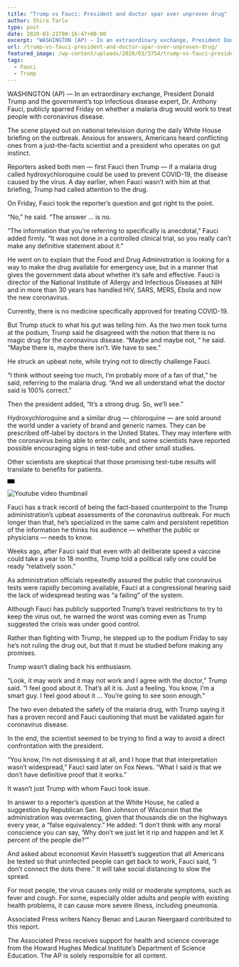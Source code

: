 ```yaml
---
title: "Trump vs Fauci: President and doctor spar over unproven drug"
author: Shira Tarlo
type: post
date: 2020-03-21T00:16:47+00:00
excerpt: "WASHINGTON (AP) — In an extraordinary exchange, President Donald Trump and the government’s top infectious disease expert, Dr. Anthony Fauci, publicly sparred Friday on whether a malaria drug would work to treat people with coronavirus disease.The scene played out on national television during the daily White House briefing on the outbreak. Anxious for answers, Americans&hellip;"
url: /trump-vs-fauci-president-and-doctor-spar-over-unproven-drug/
featured_image: /wp-content/uploads/2020/03/3754/trump-vs-fauci-president-and-doctor-spar-over-unproven-drug.jpeg
tags:
  - Fauci
  - Trump
---
```


WASHINGTON (AP) — In an extraordinary exchange, President Donald Trump and the government’s top infectious disease expert, Dr. Anthony Fauci, publicly sparred Friday on whether a malaria drug would work to treat people with coronavirus disease.

The scene played out on national television during the daily White House briefing on the outbreak. Anxious for answers, Americans heard conflicting ones from a just-the-facts scientist and a president who operates on gut instinct.

Reporters asked both men — first Fauci then Trump — if a malaria drug called hydroxychloroquine could be used to prevent COVID-19, the disease caused by the virus. A day earlier, when Fauci wasn’t with him at that briefing, Trump had called attention to the drug.

On Friday, Fauci took the reporter’s question and got right to the point.

“No,” he said. “The answer &#8230; is no.

“The information that you’re referring to specifically is anecdotal,” Fauci added firmly. “It was not done in a controlled clinical trial, so you really can’t make any definitive statement about it.”

He went on to explain that the Food and Drug Administration is looking for a way to make the drug available for emergency use, but in a manner that gives the government data about whether it’s safe and effective. Fauci is director of the National Institute of Allergy and Infectious Diseases at NIH and in more than 30 years has handled HIV, SARS, MERS, Ebola and now the new coronavirus.

Currently, there is no medicine specifically approved for treating COVID-19.

But Trump stuck to what his gut was telling him. As the two men took turns at the podium, Trump said he disagreed with the notion that there is no magic drug for the coronavirus disease. “Maybe and maybe not, ” he said. “Maybe there is, maybe there isn’t. We have to see.”

He struck an upbeat note, while trying not to directly challenge Fauci.

“I think without seeing too much, I’m probably more of a fan of that,” he said, referring to the malaria drug. “And we all understand what the doctor said is 100% correct.”

Then the president added, “It’s a strong drug. So, we’ll see.”

Hydroxychloroquine and a similar drug — chloroquine — are sold around the world under a variety of brand and generic names. They can be prescribed off-label by doctors in the United States. They may interfere with the coronavirus being able to enter cells, and some scientists have reported possible encouraging signs in test-tube and other small studies.

Other scientists are skeptical that those promising test-tube results will translate to benefits for patients.

![ratio](data:image/png;base64,iVBORw0KGgoAAAANSUhEUgAAABAAAAAJCAAAAAAeQfPuAAAAC0lEQVQYGWMYrAAAAJkAAWzZLOIAAAAASUVORK5CIIA=) 

![Youtube video thumbnail](https://img.youtube.com/vi/yYhriqvJMSw/0.jpg)

Fauci has a track record of being the fact-based counterpoint to the Trump administration’s upbeat assessments of the coronavirus outbreak. For much longer than that, he’s specialized in the same calm and persistent repetition of the information he thinks his audience — whether the public or physicians — needs to know.

Weeks ago, after Fauci said that even with all deliberate speed a vaccine could take a year to 18 months, Trump told a political rally one could be ready “relatively soon.”

As administration officials repeatedly assured the public that coronavirus tests were rapidly becoming available, Fauci at a congressional hearing said the lack of widespread testing was “a failing” of the system.

Although Fauci has publicly supported Trump’s travel restrictions to try to keep the virus out, he warned the worst was coming even as Trump suggested the crisis was under good control.

Rather than fighting with Trump, he stepped up to the podium Friday to say he’s not ruling the drug out, but that it must be studied before making any promises.

Trump wasn’t dialing back his enthusiasm.

“Look, it may work and it may not work and I agree with the doctor,” Trump said. “I feel good about it. That’s all it is. Just a feeling. You know, I’m a smart guy. I feel good about it &#8230; You’re going to see soon enough.”

The two even debated the safety of the malaria drug, with Trump saying it has a proven record and Fauci cautioning that must be validated again for coronavirus disease.

In the end, the scientist seemed to be trying to find a way to avoid a direct confrontation with the president.

“You know, I’m not dismissing it at all, and I hope that that interpretation wasn’t widespread,” Fauci said later on Fox News. “What I said is that we don’t have definitive proof that it works.”

It wasn’t just Trump with whom Fauci took issue.

In answer to a reporter’s question at the White House, he called a suggestion by Republican Sen. Ron Johnson of Wisconsin that the administration was overreacting, given that thousands die on the highways every year, a “false equivalency.” He added: “I don’t think with any moral conscience you can say, ‘Why don’t we just let it rip and happen and let X percent of the people die?’”

And asked about economist Kevin Hassett’s suggestion that all Americans be tested so that uninfected people can get back to work, Fauci said, “I don’t connect the dots there.” It will take social distancing to slow the spread.

For most people, the virus causes only mild or moderate symptoms, such as fever and cough. For some, especially older adults and people with existing health problems, it can cause more severe illness, including pneumonia.

Associated Press writers Nancy Benac and Lauran Neergaard contributed to this report.

The Associated Press receives support for health and science coverage from the Howard Hughes Medical Institute’s Department of Science Education. The AP is solely responsible for all content.
